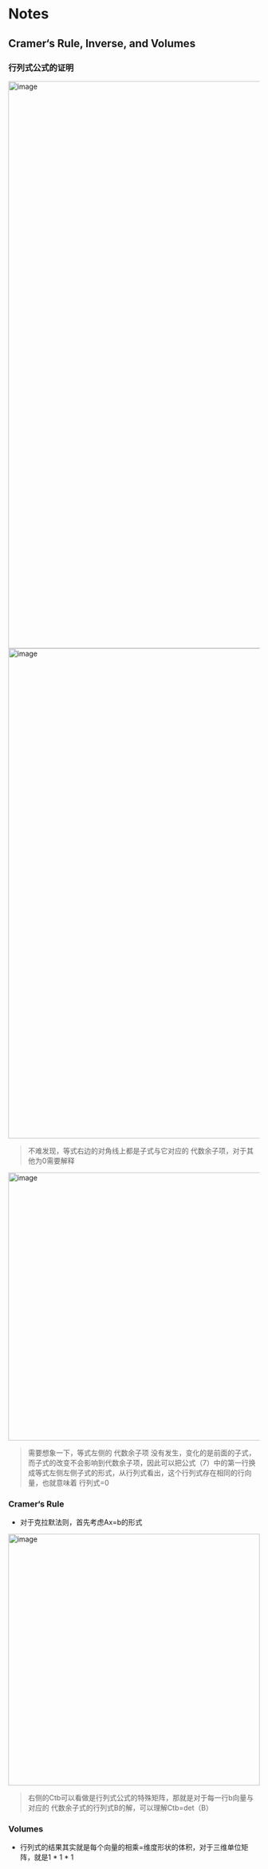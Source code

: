 # Notes



## Cramer‘s Rule, Inverse, and Volumes

### 行列式公式的证明

<img width="1136" alt="image" src="https://github.com/wscstrive/MATH/assets/101634608/08d1995d-6a75-47ef-a1c0-21fd927aa7c8">

<img width="982" alt="image" src="https://github.com/wscstrive/MATH/assets/101634608/823913f2-d80c-46db-97e2-3c5f3203874d">

> 不难发现，等式右边的对角线上都是子式与它对应的 代数余子项，对于其他为0需要解释

<img width="537" alt="image" src="https://github.com/wscstrive/MATH/assets/101634608/58a4ba5d-0c36-4a6e-a97f-3d2fc3daf959">

> 需要想象一下，等式左侧的 代数余子项 没有发生，变化的是前面的子式，而子式的改变不会影响到代数余子项，因此可以把公式（7）中的第一行换成等式左侧左侧子式的形式，从行列式看出，这个行列式存在相同的行向量，也就意味着 行列式=0

### Cramer‘s Rule

- 对于克拉默法则，首先考虑Ax=b的形式

<img width="504" alt="image" src="https://github.com/wscstrive/MATH/assets/101634608/f69664f6-e525-4019-8289-2a2d4eee120c">

> 右侧的Ctb可以看做是行列式公式的特殊矩阵，那就是对于每一行b向量与对应的 代数余子式的行列式B的解，可以理解Ctb=det（B）

### Volumes

- 行列式的结果其实就是每个向量的相乘=维度形状的体积，对于三维单位矩阵，就是1 * 1 * 1
